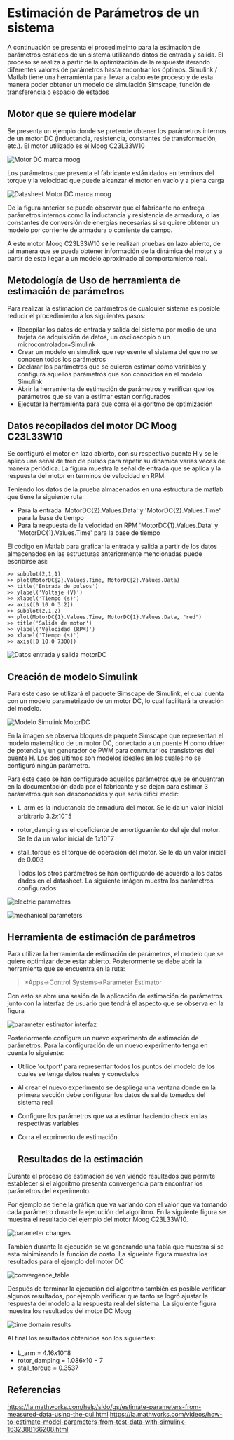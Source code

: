 # Estimación de Parámetros de un sistema
A continuación se presenta el procedimeinto para la estimación de parámetros estáticos de un sistema utilizando datos de entrada y salida. El proceso se realiza a partir de la optimizacióin de la respuesta iterando diferentes valores de parámetros hasta encontrar los óptimos.
Simulink / Matlab tiene una herramienta para llevar a cabo este proceso y de esta manera poder obtener un modelo de simulación Simscape, función de transferencia o espacio de estados
## Motor que se quiere modelar
Se presenta un ejemplo donde se pretende obtener los parámetros internos de un motor DC (inductancia, resistencia, constantes de transformación, etc.). El motor utilizado es el Moog C23L33W10

![Motor DC marca moog](images/motorDC.png)

Los parámetros que presenta el fabricante están dados en terminos del torque y la velocidad que puede alcanzar el motor en vacío y a plena carga

![Datasheet Motor DC marca moog](images/data_MotorDC.png)

De la figura anterior se puede observar que el fabricante no entrega parámetros internos como la inductancia y resistencia de armadura, o las constantes de conversión de energías necesarias si se quiere obtener un modelo por corriente de armadura o corriente de campo.

A este motor Moog C23L33W10 se le realizan pruebas en lazo abierto, de tal manera que se pueda obtener información de la dinámica del motor y a partir de esto llegar a un modelo aproximado al comportamiento real.

## Metodología de Uso de herramienta de estimación de parámetros
Para realizar la estimación de parámetros de cualquier sistema es posible reducir el procedimiento a los siguientes pasos:

* Recopilar los datos de entrada y salida del sistema por medio de una tarjeta de adquisición de datos, un osciloscopio o un microcontrolador+Simulink
* Crear un modelo en simulink que represente el sistema del que no se conocen todos los parámetros
* Declarar los parámetros que se quieren estimar como variables y configura aquellos parámetros que son conocidos en el modelo Simulink
* Abrir la herramienta de estimación de parámetros y verificar que los parámetros que se van a estimar están configurados
* Ejecutar la herramienta para que corra el algoritmo de optimización

## Datos recopilados del motor DC Moog C23L33W10

Se configuró el motor en lazo abierto, con su respectivo puente H y se le aplico una señal de tren de pulsos para repetir su dinámica varias veces de manera periódica. La figura muestra la señal de entrada que se aplica y la respuesta del motor en terminos de velocidad en RPM.

Teniendo los datos de la prueba almacenados en una estructura de matlab que tiene la siguiente ruta:
* Para la entrada 'MotorDC{2}.Values.Data' y 'MotorDC{2}.Values.Time' para la base de tiempo
* Para la respuesta de la velocidad en RPM 'MotorDC{1}.Values.Data' y 'MotorDC{1}.Values.Time' para la base de tiempo

El código en Matlab para graficar la entrada y salida a partir de los datos almacenados en las estructuras anteriormente mencionadas puede escribirse asi:
```
>> subplot(2,1,1)
>> plot(MotorDC{2}.Values.Time, MotorDC{2}.Values.Data)
>> title('Entrada de pulsos')
>> ylabel('Voltaje (V)')
>> xlabel('Tiempo (s)')
>> axis([0 10 0 3.2])
>> subplot(2,1,2)
>> plot(MotorDC{1}.Values.Time, MotorDC{1}.Values.Data, "red")
>> title('Salida de motor')
>> ylabel('Velocidad (RPM)')
>> xlabel('Tiempo (s)')
>> axis([0 10 0 7300])
```
![Datos entrada y salida motorDC](images/DatosMotorDC.PNG)

## Creación de modelo Simulink
Para este caso se utilizará el paquete Simscape de Simulink, el cual cuenta con un modelo parametrizado de un motor DC, lo cual facilitará la creación del modelo. 

![Modelo Simulink MotorDC](images/Modelo_MotorDC.PNG)

En la imagen se observa bloques de paquete Simscape que representan el modelo matemático de un motor DC, conectado a un puente H como driver de potencia y un generador de PWM para conmutar los transistores del puente H. Los dos últimos son modelos ideales en los cuales no se configuró ningún parámetro.

Para este caso se han configurado aquellos parámetros que se encuentran en la documentación dada por el fabricante y se dejan para estimar 3 parámetros que son desconocidos y que sería difícil medir:

* L_arm es la inductancia de armadura del motor. Se le da un valor inicial arbitrario $3.2x10^-5$
* rotor_damping es el coeficiente de amortiguamiento del eje del motor. Se le da un valor inicial de $1x10^-7$
* stall_torque es el torque de operación del motor. Se le da un valor inicial de $0.003$

  Todos los otros parámetros se han configuardo de acuerdo a los datos dados en el datasheet. La siguiente imágen muestra los parámetros configurados:

![electric parameters](images/MotordDC_electric_parameters.png)

![mechanical parameters](images/MotorDC_mechanical_parameters.PNG)

  

## Herramienta de estimación de parámetros
Para utilizar la herramienta de estimación de parámetros, el modelo que se quiere optimizar debe estar abierto. Posterormente se debe abrir la herramienta que se encuentra en la ruta:

>*Apps->Control Systems->Parameter Estimator

Con esto se abre una sesión de la aplicación de estimación de parámetros junto con la interfaz de usuario que tendrá el aspecto que se observa en la figura

![parameter estimator interfaz](images/param_estim_interfaz.PNG)

Posteriormente configure un nuevo experimento de estimación de parámetros. Para la configuración de un nuevo experimento tenga en cuenta lo siguiente:

* Utilice 'outport' para representar todos los puntos del modelo de los cuales se tenga datos reales y conectelos
* Al crear el nuevo experimento se despliega una ventana donde en la primera sección debe configurar los datos de salida tomados del sistema real
* Configure los parámetros que va a estimar haciendo check en las respectivas variables
* Corra el exprimento de estimación

  ## Resultados de la estimación
Durante el proceso de estimación se van viendo resultados que permite establecer si el algoritmo presenta convergencia para encontrar los parámetros del experimento.

Por ejemplo se tiene la gráfica que va variando con el valor que va tomando cada parámetro durante la ejecución del algoritmo. En la siguiente figura se muestra el resultado del ejemplo del motor Moog C23L33W10.

![parameter changes](images/parameter_changes.PNG)

También durante la ejecución se va generando una tabla que muestra si se esta minimizando la función de costo. La sigueinte figura muestra los resultados para el ejemplo del motor DC

![convergence_table](images/convergence_table.png)

Después de terminar la ejecución del algoritmo también es posible verificar algunos resultados, por ejemplo verificar que tanto se logró ajustar la respuesta del modelo a la respuesta real del sistema. La siguiente figura muestra los resultados del motor DC Moog

![time domain results](images/Resultado_salidas.png)

Al final los resultados obtenidos son los siguientes:

* L_arm = $4.16x10^-8$
* rotor_damping = $1.086x10-7$
* stall_torque = $0.3537$

## Referencias

https://la.mathworks.com/help/sldo/gs/estimate-parameters-from-measured-data-using-the-gui.html
https://la.mathworks.com/videos/how-to-estimate-model-parameters-from-test-data-with-simulink-1632388166208.html
